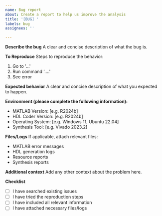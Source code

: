 ```yaml
---
name: Bug report
about: Create a report to help us improve the analysis
title: '[BUG] '
labels: bug
assignees: ''

---
```


**Describe the bug**
A clear and concise description of what the bug is.

**To Reproduce**
Steps to reproduce the behavior:
1. Go to '...'
2. Run command '....'
3. See error

**Expected behavior**
A clear and concise description of what you expected to happen.

**Environment (please complete the following information):**
 - MATLAB Version: [e.g. R2024b]
 - HDL Coder Version: [e.g. R2024b]
 - Operating System: [e.g. Windows 11, Ubuntu 22.04]
 - Synthesis Tool: [e.g. Vivado 2023.2]

**Files/Logs**
If applicable, attach relevant files:
- MATLAB error messages
- HDL generation logs
- Resource reports
- Synthesis reports

**Additional context**
Add any other context about the problem here.

**Checklist**
- [ ] I have searched existing issues
- [ ] I have tried the reproduction steps
- [ ] I have included all relevant information
- [ ] I have attached necessary files/logs
